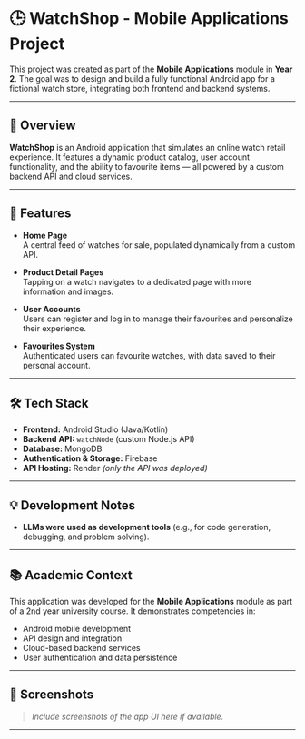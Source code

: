 # 🕒 WatchShop - Mobile Applications Project

This project was created as part of the **Mobile Applications** module in **Year 2**. The goal was to design and build a fully functional Android app for a fictional watch store, integrating both frontend and backend systems.

---

## 📱 Overview

**WatchShop** is an Android application that simulates an online watch retail experience. It features a dynamic product catalog, user account functionality, and the ability to favourite items — all powered by a custom backend API and cloud services.

---

## 🔧 Features

- **Home Page**  
  A central feed of watches for sale, populated dynamically from a custom API.

- **Product Detail Pages**  
  Tapping on a watch navigates to a dedicated page with more information and images.

- **User Accounts**  
  Users can register and log in to manage their favourites and personalize their experience.

- **Favourites System**  
  Authenticated users can favourite watches, with data saved to their personal account.

---

## 🛠️ Tech Stack

- **Frontend:** Android Studio (Java/Kotlin)
- **Backend API:** `watchNode` (custom Node.js API)
- **Database:** MongoDB
- **Authentication & Storage:** Firebase
- **API Hosting:** Render *(only the API was deployed)*

---

## 💡 Development Notes

- **LLMs were used as development tools** (e.g., for code generation, debugging, and problem solving).

---

## 📚 Academic Context

This application was developed for the **Mobile Applications** module as part of a 2nd year university course. It demonstrates competencies in:

- Android mobile development
- API design and integration
- Cloud-based backend services
- User authentication and data persistence

---

## 📸 Screenshots

> _Include screenshots of the app UI here if available._

---

